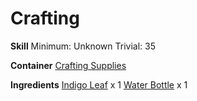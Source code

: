 <!-- TITLE: Indican Powder -->
<!-- SUBTITLE:  -->
# Crafting
**Skill**
Minimum: Unknown
Trivial: 35

**Container**
[Crafting Supplies](crafting-supplies)

**Ingredients**
[Indigo Leaf](indigo-leaf) x 1
[Water Bottle](water-bottle) x 1